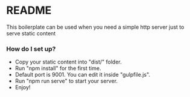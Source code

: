 # README #

This boilerplate can be used when you need a simple http server just to serve static content

### How do I set up? ###

* Copy your static content into "dist/" folder.
* Run "npm install" for the first time.
* Default port is 9001. You can edit it inside "gulpfile.js".
* Run "npm run serve" to start your server.
* Enjoy!
